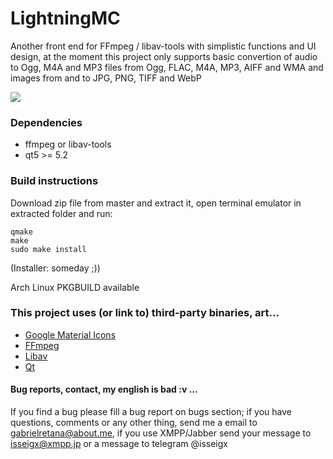 # LightningMC

Another front end for FFmpeg / libav-tools with simplistic functions and UI design, at the moment this project only supports basic convertion of audio to Ogg, M4A and MP3 files from Ogg, FLAC, M4A, MP3, AIFF and WMA and images from and to JPG, PNG, TIFF and WebP

![](http://i.imgur.com/W7XcTQU.png)

### Dependencies

 * ffmpeg or libav-tools
 * qt5 >= 5.2


### Build instructions
Download zip file from master and extract it, open terminal emulator in extracted folder and run:
```
qmake
make
sudo make install
```
(Installer: someday ;))

Arch Linux PKGBUILD available

### This project uses (or link to) third-party binaries, art...

 * [Google Material Icons](https://design.google.com/icons/)
 * [FFmpeg](http://ffmpeg.org/)
 * [Libav](https://libav.org/)
 * [Qt](http://www.qt.io/)

#### Bug reports, contact, my english is bad :v ...

If you find a bug please fill a bug report on bugs section; if you have questions, comments or any other thing, send me a email to gabrielretana@about.me, if you use XMPP/Jabber send your message to isseigx@xmpp.jp or a message to telegram @isseigx